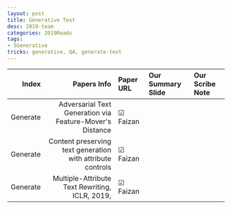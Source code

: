```yaml
---
layout: post
title: Generative Text   
desc: 2019-team
categories: 2019Reads
tags:
- 5Generative
tricks: generative, QA, generate-text   
---
```



| Index | Papers Info | Paper URL| Our Summary Slide |Our Scribe Note |
| -----: | -------------------------------: | :----- | :----- | :----- | 
| Generate | Adversarial Text Generation via Feature-Mover's Distance | &#9745; Faizan | |
| Generate | Content preserving text generation with attribute controls   |  &#9745; Faizan |  |  
| Generate | Multiple-Attribute Text Rewriting, ICLR, 2019, | &#9745; Faizan | |
